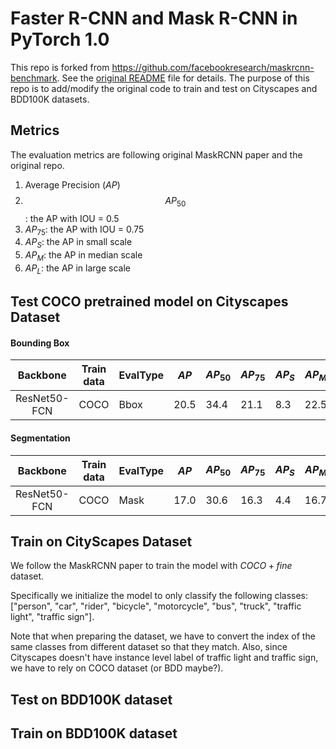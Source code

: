 # Faster R-CNN and Mask R-CNN in PyTorch 1.0

This repo is forked from https://github.com/facebookresearch/maskrcnn-benchmark. See the [original README](README_old.md) file for details.
The purpose of this repo is to add/modify the original code to train and test on Cityscapes and BDD100K datasets.

## Metrics
The evaluation metrics are following original MaskRCNN paper and the original repo.
1. Average Precision ($AP$)
2. $$AP_{50}$$: the AP with IOU = 0.5
3. $AP_{75}$: the AP with IOU = 0.75
4. $AP_{S}$: the AP in small scale
5. $AP_{M}$: the AP in median scale
6. $AP_{L}$: the AP in large scale

## Test COCO pretrained model on Cityscapes Dataset
#### Bounding Box
|   Backbone   |   Train data   | EvalType | $AP$    | $AP_{50}$ | $AP_{75}$ | $AP_S$  | $AP_M$  | $AP_L$  |
|:------------:|----------|----------|-------|-------|-------|-------|-------|-------|
| ResNet50-FCN |   COCO   | Bbox     | 20.5 | 34.4 | 21.1 | 8.3 | 22.5 | 35.1 |

#### Segmentation

|   Backbone   |   Train data   | EvalType | $AP$    | $AP_{50}$ | $AP_{75}$ | $AP_S$  | $AP_M$  | $AP_L$  |
|:------------:|----------|----------|-------|-------|-------|-------|-------|-------|
| ResNet50-FCN |   COCO   | Mask     | 17.0 | 30.6 | 16.3 | 4.4 | 16.7 | 32.6 |

## Train on CityScapes Dataset
We follow the MaskRCNN paper to train the model with $COCO+fine$ dataset. 

Specifically we initialize the model to only classify the following classes: ["person", "car", "rider", "bicycle", "motorcycle", "bus", "truck", "traffic light", "traffic sign"]. 

Note that when preparing the dataset, we have to convert the index of the same classes from different dataset so that they match. Also, since Cityscapes doesn't have instance level label of traffic light and traffic sign, we have to rely on COCO dataset (or BDD maybe?).

## Test on BDD100K dataset

## Train on BDD100K dataset